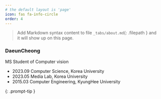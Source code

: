 ```yaml
---
# the default layout is 'page'
icon: fas fa-info-circle
order: 4
---
```


> Add Markdown syntax content to file `_tabs/about.md`{: .filepath } and it will show up on this page.

### DaeunCheong

MS Student of Computer vision



- 2023.09 Computer Science, Korea University
- 2023.05 Media Lab, Korea University
- 2015.03 Computer Engineering, KyungHee University





{: .prompt-tip }
